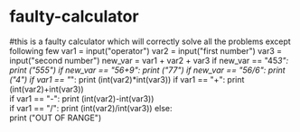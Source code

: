 # faulty-calculator
#this is a faulty calculator which will correctly solve all the problems except following few
var1 = input("operator")
var2 = input("first number")
var3 = input("second number")
new_var = var1 + var2 + var3
if new_var == "45*3":
    print ("555")
if new_var == "56+9":
    print ("77")
if new_var == "56/6":
    print ("4") 
 if var1 == "*":
     print (int(var2)*int(var3))
 if var1 == "+":
     print (int(var2)+int(var3))    
 if var1 == "-":
     print (int(var2)-int(var3))   
if var1 == "/":
     print (int(var2)/int(var3)) 
else:      
  print ("OUT OF RANGE")  
    
